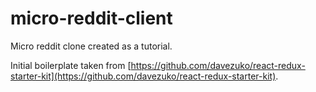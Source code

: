 # micro-reddit-client

Micro reddit clone created as a tutorial.

Initial boilerplate taken from [https://github.com/davezuko/react-redux-starter-kit](https://github.com/davezuko/react-redux-starter-kit).
